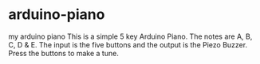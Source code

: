 # arduino-piano
my arduino piano
This is a simple 5 key Arduino Piano. The notes are A, B, C, D & E. The input is the five buttons and the output is the Piezo Buzzer. Press the buttons to make a tune.
